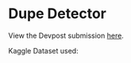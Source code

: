 # Dupe Detector

View the Devpost submission <a href="https://devpost.com/software/dupedetector">here</a>.

Kaggle Dataset used: <a href="https://github.com/LilyxMeng/dupe-detector"></a>
